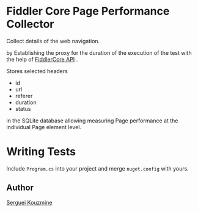 Fiddler Core Page Performance Collector
=======================================

Collect details of the web navigation. 

by 
Establishing the proxy for the duration of the execution of the test with the help of [FiddlerCore API](http://www.google.com/url?sa=t&rct=j&q=&esrc=s&source=web&cd=1&cad=rja&uact=8&ved=0CCoQFjAAahUKEwjAjsXr44XGAhUCz4AKHa-LAKA&url=http%3A%2F%2Fwww.telerik.com%2Ffiddler%2Ffiddlercore&ei=IYV4VYD6OYKegwSvl4KACg&usg=AFQjCNFytjHPn-EXeXR3Vr-LT-syJw-huw&bvm=bv.95277229,d.eXY) .

Stores selected headers 

 * id
 * url
 * referer
 * duration 
 * status   

in the SQLite database allowing measuring  Page performance at the individual Page element level.

Writing Tests
=============

Include `Program.cs` into your project and merge `nuget.config` with yours. 

Author
------
[Serguei Kouzmine](kouzmine_serguei@yahoo.com)
